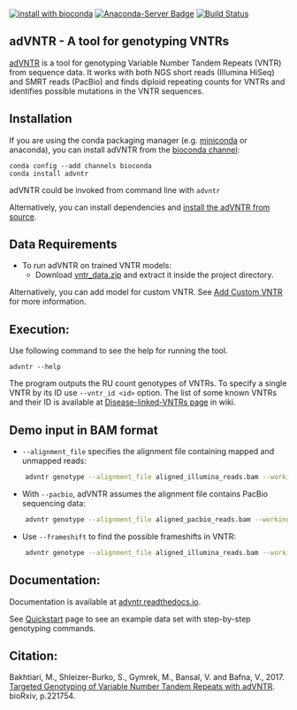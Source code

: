 [![install with bioconda](https://img.shields.io/badge/install%20with-bioconda-brightgreen.svg?style=flat-square)](http://bioconda.github.io/recipes/advntr/README.html)
[![Anaconda-Server Badge](https://anaconda.org/bioconda/advntr/badges/downloads.svg)](https://anaconda.org/bioconda/advntr)
[![Build Status](https://travis-ci.org/mehrdadbakhtiari/adVNTR.svg?branch=master)](https://travis-ci.org/mehrdadbakhtiari/adVNTR)

adVNTR - A tool for genotyping VNTRs
------------------------------------
[adVNTR](https://github.com/mehrdadbakhtiari/adVNTR/) is a tool for genotyping Variable Number Tandem Repeats (VNTR)
from sequence data. It works with both NGS short reads (Illumina HiSeq) and SMRT reads (PacBio) and finds
diploid repeating counts for VNTRs and identifies possible mutations in the VNTR sequences.

Installation
------------
If you are using the conda packaging manager (e.g. [miniconda](https://conda.io/miniconda.html) or anaconda),
you can install adVNTR from the [bioconda  channel](https://bioconda.github.io/):

    conda config --add channels bioconda
    conda install advntr

adVNTR could be invoked from command line with ``advntr``

Alternatively, you can install dependencies and [install the adVNTR from source](http://advntr.readthedocs.io/en/latest/installation.html#install-from-source-not-recommended).


Data Requirements
-----------------
* To run adVNTR on trained VNTR models:
    - Download [vntr_data.zip](https://cseweb.ucsd.edu/~mbakhtia/adVNTR/vntr_data.zip) and extract it inside the project directory.

Alternatively, you can add model for custom VNTR. See [Add Custom VNTR](http://advntr.readthedocs.io/en/latest/tutorial.html#add-custom-vntr-label) for more information.

Execution:
----------
Use following command to see the help for running the tool.

    advntr --help

The program outputs the RU count genotypes of VNTRs. To specify a single VNTR by its ID use ``--vntr_id <id>`` option.
The list of some known VNTRs and their ID is available at [Disease-linked-VNTRs page](https://github.com/mehrdadbakhtiari/adVNTR/wiki/Disease-linked-VNTRs) in wiki.

Demo input in BAM format
------------------------
* ``--alignment_file`` specifies the alignment file containing mapped and unmapped reads:

```sh
    advntr genotype --alignment_file aligned_illumina_reads.bam --working_directory ./log_dir/
```

* With ``--pacbio``, adVNTR assumes the alignment file contains PacBio sequencing data:

```sh
    advntr genotype --alignment_file aligned_pacbio_reads.bam --working_directory ./log_dir/ --pacbio
```

* Use ``--frameshift`` to find the possible frameshifts in VNTR:

```sh
    advntr genotype --alignment_file aligned_illumina_reads.bam --working_directory ./log_dir/ --frameshift
```

Documentation:
--------------
Documentation is available at [advntr.readthedocs.io](http://advntr.readthedocs.io).

See [Quickstart](http://advntr.readthedocs.io/en/latest/quickstart.html) page to see an example data set with step-by-step genotyping commands.

Citation:
---------
Bakhtiari, M., Shleizer-Burko, S., Gymrek, M., Bansal, V. and Bafna, V., 2017. [Targeted Genotyping of Variable Number Tandem Repeats with adVNTR](https://doi.org/10.1101/221754/). bioRxiv, p.221754.
